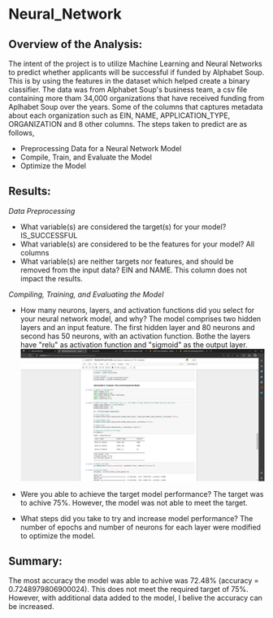 # **Neural_Network**

## **Overview of the Analysis:**
The intent of the project is to utilize Machine Learning and Neural Networks to predict whether applicants will be successful if funded by Alphabet Soup. This is by using the features in the dataset which helped create a binary classifier. 
The data was from Alphabet Soup's business team, a csv file containing more tham 34,000 organizations that have received funding from Aplhabet Soup over the years. Some of the columns that captures metadata about each organization such as EIN, NAME, APPLICATION_TYPE, ORGANIZATION and 8 other columns. 
The steps taken to predict are as follows,
*  Preprocessing Data for a Neural Network Model
*  Compile, Train, and Evaluate the Model
*  Optimize the Model

## **Results:**
*Data Preprocessing*
* What variable(s) are considered the target(s) for your model? 
    IS_SUCCESSFUL
* What variable(s) are considered to be the features for your model?
    All columns 
* What variable(s) are neither targets nor features, and should be removed from the input data?
    EIN and NAME. This column does not impact the results. 


*Compiling, Training, and Evaluating the Model*
* How many neurons, layers, and activation functions did you select for your neural network model, and why?
   The model comprises two hidden layers and an input feature. The first hidden layer and 80 neurons and second has 50 neurons, with an activation function. Bothe the layers have "relu" as activation function and "sigmoid" as the output layer. 
![output](https://github.com/AadiJan/Neural_Network/blob/5fa9a677b57c548f2ffdaf7ee6555d3370c44ce1/Activation_fun_output.PNG) 

* Were you able to achieve the target model performance?
    The target was to achive 75%. However, the model was not able to meet the target.
    
 * What steps did you take to try and increase model performance?
       The number of epochs and number of neurons for each layer were modified to optimize the model. 
       
 ## **Summary:**
 The most accuracy the model was able to achive was 72.48% (accuracy = 0.7248979806900024). This does not meet the required target of 75%. However, with additional data added to the model, I belive the accuracy can be increased.
